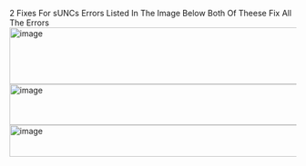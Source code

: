 2 Fixes For sUNCs Errors Listed In The Image Below Both Of Theese Fix All The Errors 
<img width="1057" height="100" alt="image" src="https://github.com/user-attachments/assets/cb5a452a-80a9-4825-9502-d061b3d0e4dc" />
<img width="1086" height="72" alt="image" src="https://github.com/user-attachments/assets/d079e3d7-0c4c-49ff-b496-ceb45a8f7de0" />
<img width="816" height="56" alt="image" src="https://github.com/user-attachments/assets/e1e29c9c-9066-4d8c-a600-f0905908626f" />
